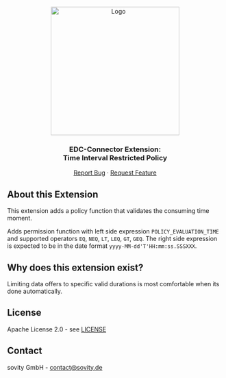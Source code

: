 <!-- PROJECT LOGO -->
<br />
<div align="center">
  <a href="https://github.com/sovity/edc-extensions">
    <img src="https://raw.githubusercontent.com/sovity/edc-ui/main/src/assets/images/sovity_logo.svg" alt="Logo" width="300">
  </a>

<h3 align="center">EDC-Connector Extension:<br />Time Interval Restricted Policy</h3>

  <p align="center">
    <a href="https://github.com/sovity/edc-extensions/issues/new?template=bug_report.md">Report Bug</a>
    ·
    <a href="https://github.com/sovity/edc-extensions/issues/new?template=feature_request.md">Request Feature</a>
  </p>
</div>

## About this Extension

This extension adds a policy function that validates the consuming time moment.

Adds permission function with left side expression `POLICY_EVALUATION_TIME` and supported
operators `EQ`, `NEQ`, `LT`, `LEQ`, `GT`, `GEQ`. The right side expression is expected to be in the date
format `yyyy-MM-dd'T'HH:mm:ss.SSSXXX`.

## Why does this extension exist?

Limiting data offers to specific valid durations is most comfortable when its done automatically.

## License

Apache License 2.0 - see [LICENSE](../../LICENSE)

## Contact

sovity GmbH - contact@sovity.de
